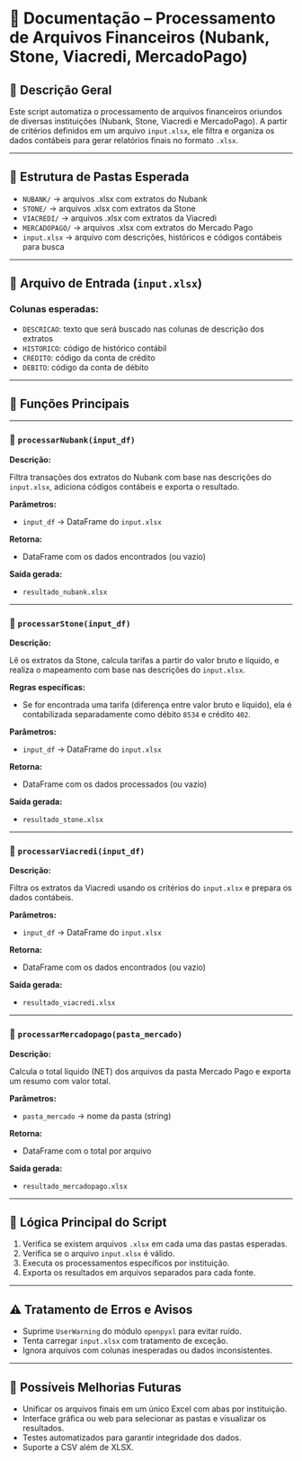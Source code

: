 # 📄 **Documentação – Processamento de Arquivos Financeiros (Nubank, Stone, Viacredi, MercadoPago)**

## 🧩 **Descrição Geral**

Este script automatiza o processamento de arquivos financeiros oriundos de diversas instituições (Nubank, Stone, Viacredi e MercadoPago). A partir de critérios definidos em um arquivo `input.xlsx`, ele filtra e organiza os dados contábeis para gerar relatórios finais no formato `.xlsx`.

---

## 📂 **Estrutura de Pastas Esperada**

* `NUBANK/` → arquivos .xlsx com extratos do Nubank
* `STONE/` → arquivos .xlsx com extratos da Stone
* `VIACREDI/` → arquivos .xlsx com extratos da Viacredi
* `MERCADOPAGO/` → arquivos .xlsx com extratos do Mercado Pago
* `input.xlsx` → arquivo com descrições, históricos e códigos contábeis para busca

---

## 📘 **Arquivo de Entrada (`input.xlsx`)**

### Colunas esperadas:

* `DESCRICAO`: texto que será buscado nas colunas de descrição dos extratos
* `HISTORICO`: código de histórico contábil
* `CREDITO`: código da conta de crédito
* `DEBITO`: código da conta de débito

---

## 🔧 **Funções Principais**

---

### 📌 `processarNubank(input_df)`

**Descrição:**

Filtra transações dos extratos do Nubank com base nas descrições do `input.xlsx`, adiciona códigos contábeis e exporta o resultado.

**Parâmetros:**

* `input_df` → DataFrame do `input.xlsx`

**Retorna:**

* DataFrame com os dados encontrados (ou vazio)

**Saída gerada:**

* `resultado_nubank.xlsx`

---

### 📌 `processarStone(input_df)`

**Descrição:**

Lê os extratos da Stone, calcula tarifas a partir do valor bruto e líquido, e realiza o mapeamento com base nas descrições do `input.xlsx`.

**Regras específicas:**

* Se for encontrada uma tarifa (diferença entre valor bruto e líquido), ela é contabilizada separadamente como débito `8534` e crédito `402`.

**Parâmetros:**

* `input_df` → DataFrame do `input.xlsx`

**Retorna:**

* DataFrame com os dados processados (ou vazio)

**Saída gerada:**

* `resultado_stone.xlsx`

---

### 📌 `processarViacredi(input_df)`

**Descrição:**

Filtra os extratos da Viacredi usando os critérios do `input.xlsx` e prepara os dados contábeis.

**Parâmetros:**

* `input_df` → DataFrame do `input.xlsx`

**Retorna:**

* DataFrame com os dados encontrados (ou vazio)

**Saída gerada:**

* `resultado_viacredi.xlsx`

---

### 📌 `processarMercadopago(pasta_mercado)`

**Descrição:**

Calcula o total líquido (NET) dos arquivos da pasta Mercado Pago e exporta um resumo com valor total.

**Parâmetros:**

* `pasta_mercado` → nome da pasta (string)

**Retorna:**

* DataFrame com o total por arquivo

**Saída gerada:**

* `resultado_mercadopago.xlsx`

---

## 🧠 **Lógica Principal do Script**

1. Verifica se existem arquivos `.xlsx` em cada uma das pastas esperadas.
2. Verifica se o arquivo `input.xlsx` é válido.
3. Executa os processamentos específicos por instituição.
4. Exporta os resultados em arquivos separados para cada fonte.

---

## ⚠️ **Tratamento de Erros e Avisos**

* Suprime `UserWarning` do módulo `openpyxl` para evitar ruído.
* Tenta carregar `input.xlsx` com tratamento de exceção.
* Ignora arquivos com colunas inesperadas ou dados inconsistentes.

---

## 📝 **Possíveis Melhorias Futuras**

* Unificar os arquivos finais em um único Excel com abas por instituição.
* Interface gráfica ou web para selecionar as pastas e visualizar os resultados.
* Testes automatizados para garantir integridade dos dados.
* Suporte a CSV além de XLSX.
